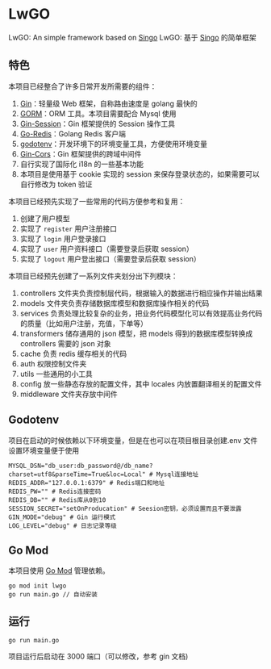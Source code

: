 # LwGO

LwGO: An simple framework based on [Singo](https://github.com/Gourouting/singo)
LwGO: 基于 [Singo](https://github.com/Gourouting/singo) 的简单框架

## 特色

本项目已经整合了许多日常开发所需要的组件：

1. [Gin](https://github.com/gin-gonic/gin)：轻量级 Web 框架，自称路由速度是 golang 最快的
2. [GORM](http://gorm.io/docs/index.html)：ORM 工具。本项目需要配合 Mysql 使用
3. [Gin-Session](https://github.com/gin-contrib/sessions)：Gin 框架提供的 Session 操作工具
4. [Go-Redis](https://github.com/go-redis/redis)：Golang Redis 客户端
5. [godotenv](https://github.com/joho/godotenv)：开发环境下的环境变量工具，方便使用环境变量
6. [Gin-Cors](https://github.com/gin-contrib/cors)：Gin 框架提供的跨域中间件
7. 自行实现了国际化 i18n 的一些基本功能
8. 本项目是使用基于 cookie 实现的 session 来保存登录状态的，如果需要可以自行修改为 token 验证

本项目已经预先实现了一些常用的代码方便参考和复用：

1. 创建了用户模型
2. 实现了 `register` 用户注册接口
3. 实现了 `login` 用户登录接口
4. 实现了 `user` 用户资料接口（需要登录后获取 session）
5. 实现了 `logout` 用户登出接口（需要登录后获取 session）

本项目已经预先创建了一系列文件夹划分出下列模块：

1. controllers 文件夹负责控制层代码，根据输入的数据进行相应操作并输出结果
2. models 文件夹负责存储数据库模型和数据库操作相关的代码
3. services 负责处理比较复杂的业务，把业务代码模型化可以有效提高业务代码的质量（比如用户注册，充值，下单等）
4. transformers 储存通用的 json 模型，把 models 得到的数据库模型转换成 controllers 需要的 json 对象
5. cache 负责 redis 缓存相关的代码
6. auth 权限控制文件夹
7. utils 一些通用的小工具
8. config 放一些静态存放的配置文件，其中 locales 内放置翻译相关的配置文件
9. middleware 文件夹存放中间件

## Godotenv

项目在启动的时候依赖以下环境变量，但是在也可以在项目根目录创建.env 文件设置环境变量便于使用

```shell
MYSQL_DSN="db_user:db_password@/db_name?charset=utf8&parseTime=True&loc=Local" # Mysql连接地址
REDIS_ADDR="127.0.0.1:6379" # Redis端口和地址
REDIS_PW="" # Redis连接密码
REDIS_DB="" # Redis库从0到10
SESSION_SECRET="setOnProducation" # Seesion密钥，必须设置而且不要泄露
GIN_MODE="debug" # Gin 运行模式
LOG_LEVEL="debug" # 日志记录等级
```

## Go Mod

本项目使用 [Go Mod](https://github.com/golang/go/wiki/Modules) 管理依赖。

```shell
go mod init lwgo
go run main.go // 自动安装
```

## 运行

```shell
go run main.go
```

项目运行后启动在 3000 端口（可以修改，参考 gin 文档)
